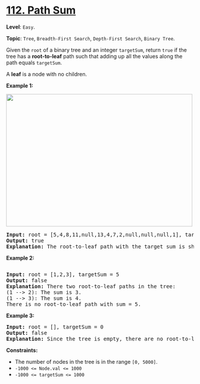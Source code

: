 # [112. Path Sum](https://leetcode.com/problems/path-sum/)

**Level**: `Easy`.

**Topic**: `Tree`, `Breadth-First Search`, `Depth-First Search`, `Binary Tree`.

Given the <code>root</code> of a binary tree and an integer <code>targetSum</code>, return <code>true</code> if the tree has a <strong>root-to-leaf</strong> path such that adding up all the values along the path equals <code>targetSum</code>.

A <strong>leaf</strong> is a node with no children.

<strong>Example 1:</strong>

<img alt="" src="https://assets.leetcode.com/uploads/2021/01/18/pathsum1.jpg" style="width: 500px; height: 356px;">
<pre><strong>Input:</strong> root = [5,4,8,11,null,13,4,7,2,null,null,null,1], targetSum = 22
<strong>Output:</strong> true
<strong>Explanation:</strong> The root-to-leaf path with the target sum is shown.
</pre>

<strong>Example 2:</strong>

<img alt="" src="https://assets.leetcode.com/uploads/2021/01/18/pathsum2.jpg">
<pre><strong>Input:</strong> root = [1,2,3], targetSum = 5
<strong>Output:</strong> false
<strong>Explanation:</strong> There two root-to-leaf paths in the tree:
(1 --&gt; 2): The sum is 3.
(1 --&gt; 3): The sum is 4.
There is no root-to-leaf path with sum = 5.
</pre>

<strong>Example 3:</strong>

<pre><strong>Input:</strong> root = [], targetSum = 0
<strong>Output:</strong> false
<strong>Explanation:</strong> Since the tree is empty, there are no root-to-leaf paths.
</pre>

<strong>Constraints:</strong>

<ul>
 <li>The number of nodes in the tree is in the range <code>[0, 5000]</code>.</li>
 <li><code>-1000 &lt;= Node.val &lt;= 1000</code></li>
 <li><code>-1000 &lt;= targetSum &lt;= 1000</code></li>
</ul>
